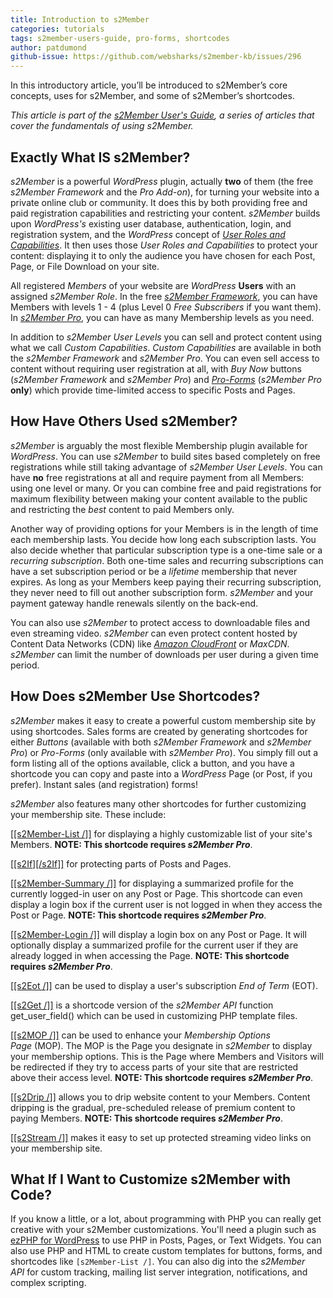 ```yaml
---
title: Introduction to s2Member
categories: tutorials
tags: s2member-users-guide, pro-forms, shortcodes
author: patdumond
github-issue: https://github.com/websharks/s2member-kb/issues/296
---
```


In this introductory article, you’ll be introduced to s2Member’s core concepts, uses for s2Member, and some of s2Member’s shortcodes. 

*This article is part of the [s2Member User's Guide](http://s2member.com/kb/kb-tag/s2member-users-guide/), a series of articles that cover the fundamentals of using s2Member.*

## Exactly What IS s2Member?

_s2Member_ is a powerful _WordPress_ plugin, actually **two** of them (the free _s2Member Framework_ and the _Pro Add-on_), for turning your website into a private online club or community. It does this by both providing free and paid registration capabilities and restricting your content. _s2Member_ builds upon _WordPress's_ existing user database, authentication, login, and registration system, and the _WordPress_ concept of _[User Roles and Capabilities](https://www.google.com/url?q=https://codex.wordpress.org/Roles_and_Capabilities&sa=D&ust=1459969031030000&usg=AFQjCNGgCWiz32Dp4sS7bis6KgaDUI1rag)_. It then uses those _User Roles and Capabilities_ to protect your content: displaying it to only the audience you have chosen for each Post, Page, or File Download on your site.

All registered _Members_ of your website are _WordPress_ **Users** with an assigned _s2Member Role_. In the free _[s2Member Framework](https://s2member.com/register/?s2-ssl=yes)_, you can have Members with levels 1 - 4 (plus Level 0 _Free Subscribers_ if you want them). In _[s2Member Pro](https://s2member.com/checkout/?type%3Dsingle%26s2-ssl%3Dyes&sa=D&ust=1459969031032000&usg=AFQjCNGUQH1QrcEi7p4_tKpOskO6F7QvMw)_, you can have as many Membership levels as you need.

In addition to _s2Member User Levels_ you can sell and protect content using what we call _Custom Capabilities_. _Custom Capabilities_ are available in both the _s2Member Framework_ and _s2Member Pro_. You can even sell access to content without requiring user registration at all, with _Buy Now_ buttons (_s2Member Framework_ and _s2Member Pro_) and [_Pro-Forms_](http://s2member.com/kb-article/s2member-pro-forms/) (_s2Member Pro_ **only**) which provide time-limited access to specific Posts and Pages.

## How Have Others Used s2Member?

_s2Member_ is arguably the most flexible Membership plugin available for _WordPress_. You can use _s2Member_ to build sites based completely on free registrations while still taking advantage of _s2Member User Levels_. You can have **no** free registrations at all and require payment from all Members: using one level or many. Or you can combine free and paid registrations for maximum flexibility between making your content available to the public and restricting the _best_ content to paid Members only.

Another way of providing options for your Members is in the length of time each membership lasts. You decide how long each subscription lasts. You also decide whether that particular subscription type is a one-time sale or a _recurring subscription_. Both one-time sales and recurring subscriptions can have a set subscription period or be a _lifetime_ membership that never expires. As long as your Members keep paying their recurring subscription, they never need to fill out another subscription form. _s2Member_ and your payment gateway handle renewals silently on the back-end.

You can also use _s2Member_ to protect access to downloadable files and even streaming video. _s2Member_ can even protect content hosted by Content Data Networks (CDN) like _[Amazon CloudFront](https://aws.amazon.com/cloudfront/&sa=D&ust=1459969031038000&usg=AFQjCNGNEejPuYM-qPc8lRqcLQWtmhx_vQ)_ or _MaxCDN_. _s2Member_ can limit the number of downloads per user during a given time period.

## How Does s2Member Use Shortcodes?

_s2Member_ makes it easy to create a powerful custom membership site by using shortcodes. Sales forms are created by generating shortcodes for either _Buttons_ (available with both _s2Member Framework_ and _s2Member Pro_) or _Pro-Forms_ (only available with _s2Member Pro_). You simply fill out a form listing all of the options available, click a button, and you have a shortcode you can copy and paste into a _WordPress_ Page (or Post, if you prefer). Instant sales (and registration) forms!

_s2Member_ also features many other shortcodes for further customizing your membership site. These include:

[[[s2Member-List /]]](http://s2member.com/kb-article/s2member-list-shortcode-documentation/) for displaying a highly customizable list of your site's Members. **NOTE: This shortcode requires _s2Member Pro_**.

[[[s2If][/s2If]]](http://s2member.com/kb-article/s2if-simple-shortcode-conditionals/) for protecting parts of Posts and Pages.

[[[s2Member-Summary /]]](http://s2member.com/kb-article/s2member-summary-shortcode-documentation/) for displaying a summarized profile for the currently logged-in user on any Post or Page. This shortcode can even display a login box if the current user is not logged in when they access the Post or Page. **NOTE: This shortcode requires _s2Member Pro_**.

[[[s2Member-Login /]]](http://s2member.com/kb-article/s2member-login-shortcode-documentation/) will display a login box on any Post or Page. It will optionally display a summarized profile for the current user if they are already logged in when accessing the Page. **NOTE: This shortcode requires _s2Member Pro_**.

[[[s2Eot /]]](http://s2member.com/kb-article/s2eot-shortcode-documentation) can be used to display a user's subscription _End of Term_ (EOT).

[[[s2Get /]]](http://s2member.com/kb-article/s2get-shortcode-documentation) is a shortcode version of the _s2Member API_ function get_user_field() which can be used in customizing PHP template files.

[[[s2MOP /]]](http://s2member.com/kb-article/s2mop-shortcode) can be used to enhance your _Membership Options Page_ (MOP). The MOP is the Page you designate in _s2Member_ to display your membership options. This is the Page where Members and Visitors will be redirected if they try to access parts of your site that are restricted above their access level. **NOTE: This shortcode requires _s2Member Pro_**.

[[[s2Drip /]]](http://s2member.com/kb-article/s2drip-shortcode) allows you to drip website content to your Members. Content dripping is the gradual, pre-scheduled release of premium content to paying Members. **NOTE: This shortcode requires _s2Member Pro_**.

[[[s2Stream /]]](http://s2member.com/kb-article/s2stream-shortcode-documentation) makes it easy to set up protected streaming video links on your membership site.

## What If I Want to Customize s2Member with Code?

If you know a little, or a lot, about programming with PHP you can really get creative with your s2Member customizations. You'll need a plugin such as [ezPHP for WordPress](http://s2member.com/kb-article/ezphp-for-wordpress) to use PHP in Posts, Pages, or Text Widgets. You can also use PHP and HTML to create custom templates for buttons, forms, and shortcodes like `[s2Member-List /]`. You can also dig into the _s2Member API_ for custom tracking, mailing list server integration, notifications, and complex scripting.
